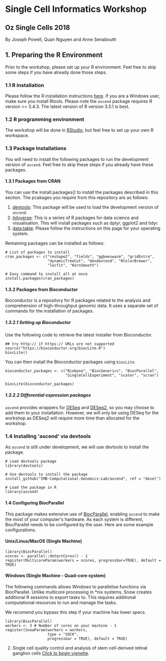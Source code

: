 # Single Cell Informatics Workshop
## Oz Single Cells 2018
By Joseph Powell, Quan Nguyen and Anne Senabouth

## 1. Preparing the R Environment
Prior to the workshop, please set up your R environment. Feel free to skip
some steps if you have already done those steps.

### 1.1 R installation
Please follow the R installation instructions [here](https://mirror.aarnet.edu.au/pub/CRAN/).
If you are a Windows user, make sure you install Rtools. Please note the `ascend`
package requires R version >= 3.4.3. The latest version of R version 3.5.1 is 
best.

### 1.2 R programming environment
The workshop will be done in [RStudio](https://www.rstudio.com/products/rstudio/download/),
but feel free to set up your own R workspace.

### 1.3 Package Installations
You will need to install the following packages to run the development version
of `ascend`. Feel free to skip these steps if you already have these packages.

#### 1.3.1 Packages from CRAN
You can use the install.packages() to install the packages described in this 
section. The pcakages you require from this repository are as follows:

1. [devtools](https://cran.r-project.org/web/packages/devtools/index.html): This 
package will be used to load the development version of `ascend`.
2. [tidyverse](https://www.tidyverse.org/): This is a series of R packages 
for data science and visualisation. This will install packages such as dplyr,
ggplot2 and tidyr.
3. [data.table](https://github.com/Rdatatable/data.table/wiki/Installation):
Please follow the instructions on this page for your operating system.

Remaining packages can be installed as follows:

```{r install_cran, eval = FALSE}
# List of packages to install
cran_packages <- c("reshape2", "fields", "ggbeeswarm", "gridExtra", 
                   "dynamicTreeCut", "dendextend", "RColorBrewer",
                   "locfit", "KernSmooth")

# Easy command to install all at once
install.packages(cran_packages)
```

#### 1.3.2 Packages from Bioconductor
Bioconductor is a repository for R packages  related to the analysis and 
comprehension of high-throughput genomic data. It uses a separate set of 
commands for the installation of packages.

##### 1.3.2.1 Setting up Bioconductor
Use the following code to retrieve the latest installer from Bioconductor.

```{r setup_bioconductor, eval = FALSE}
## try http:// if https:// URLs are not supported
source("https://bioconductor.org/biocLite.R")
biocLite()
```

You can then install the Bioconductor packages using `biocLite`.

```{r bioconductor_packages, eval = FALSE}
bioconductor_packages <- c("Biobase", "BiocGenerics", "BiocParallel",
                           "SingleCellExperiment", "scater", "scran")

biocLite(bioconductor_packages)
```

##### 1.3.2.2 Differential expression packages
`ascend` provides wrappers for [DESeq](https://bioconductor.org/packages/release/bioc/html/DESeq.html) 
and [DESeq2](https://bioconductor.org/packages/release/bioc/html/DESeq2.html), 
so you may choose to add them to your installation. However, we will only be 
using DESeq for the workshop as DESeq2 will require more time than allocated 
for the workshop.

### 1.4 Installing 'ascend' via devtools
As `ascend` is still under development, we will use devtools to install the
package.

```{r install_ascend}
# Load devtools package
library(devtools)

# Use devtools to install the package
install_github("IMB-Computational-Genomics-Lab/ascend", ref = "devel")

# Load the package in R
library(ascend)
```

#### 1.4 Configuring BiocParallel
This package makes extensive use of [BiocParallel](http://bioconductor.org/packages/release/bioc/html/BiocParallel.html), enabling `ascend` to make the most of your computer's hardware. As each system is different, BiocParallel needs to be configured by the user. Here are some example configurations.

#### Unix/Linux/MacOS (Single Machine)
```{r SetupNix, eval = FALSE}
library(BiocParallel)
ncores <- parallel::detectCores() - 1
register(MulticoreParam(workers = ncores, progressbar=TRUE), default = TRUE)
```

#### Windows (Single Machine - Quad-core system)
The following commands allows Windows to parallelise functions via BiocParallel.
Unlike multicore processing in *nix systems, Snow creates additional R sessions 
to export tasks to. This requires additional computational resources to run and 
manage the tasks.

We recomend you bypass this step if your machine has lower specs.

```{r SetupWin, eval = FALSE}
library(BiocParallel)
workers <- 3 # Number of cores on your machine - 1
register(SnowParam(workers = workers, 
                   type = "SOCK", 
                   progressbar = TRUE), default = TRUE)
```

2. Single cell quality control and analysis of stem cell-derived retinal ganglion cells
[Click to begin vignette](OzSingleCellsWorkshop.md).